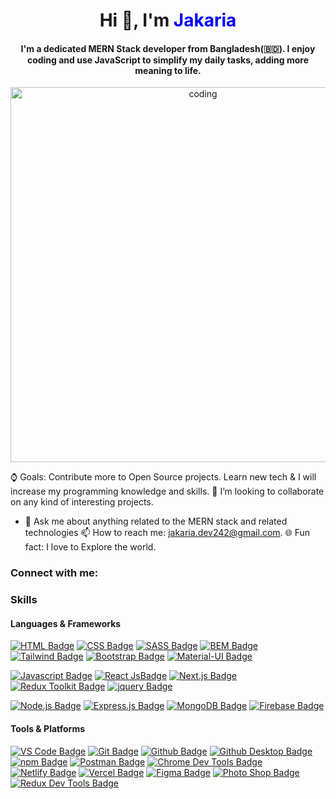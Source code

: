 <h1 align="center">Hi 👋, I'm <span style="color:blue">Jakaria</span></h1>
<h4 align="center">I'm a dedicated MERN Stack developer from Bangladesh(🇧🇩). I enjoy coding and use JavaScript to simplify my daily tasks, adding more meaning to life.</h4>

<div align="center">
<img aling="center" alt="coding" width="600" src="https://media4.giphy.com/media/qgQUggAC3Pfv687qPC/giphy.gif">
</div>

⌚ Goals: Contribute more to Open Source projects. Learn new tech & I will increase my programming knowledge and skills.
👯 I’m looking to collaborate on any kind of interesting projects.
- 💬 Ask me about anything related to the MERN stack and related technologies
📫 How to reach me: jakaria.dev242@gmail.com.
🌐 Fun fact: I love to Explore the world.

<h3 align="left">Connect with me:</h3>
<p align="left">
</p>

<h3 align="left">Skills</h3>

#### Languages & Frameworks

[![HTML Badge](https://img.shields.io/badge/HTML-E34F26?style=for-the-badge&logo=html5&logoColor=white)](#)
[![CSS Badge](https://img.shields.io/badge/CSS-1572B6?style=for-the-badge&logo=css3&logoColor=white)](#)
[![SASS Badge](https://img.shields.io/badge/Sass-CC6699?style=for-the-badge&logo=sass&logoColor=white)](#)
[![BEM Badge](https://img.shields.io/badge/bem-000000?style=for-the-badge&logo=bem&logoColor=white)](#)
[![Tailwind Badge](https://img.shields.io/badge/Tailwind%20CSS-29A5E9?style=for-the-badge&logo=tailwindcss&logoColor=white)](#)
[![Bootstrap Badge](https://img.shields.io/badge/Bootstrap-7510F7?style=for-the-badge&logo=bootstrap&logoColor=white)](#)
[![Material-UI Badge](https://img.shields.io/badge/Material%20UI-007FFF?style=for-the-badge&logo=mui&logoColor=white)](#)


[![Javascript Badge](https://img.shields.io/badge/JavaScript-F0DB4F?style=for-the-badge&logo=javascript&logoColor=black)](#)
[![React JsBadge](https://img.shields.io/badge/-React-61DBFB?style=for-the-badge&logo=react&logoColor=black)](#)
[![Next.js Badge](https://img.shields.io/badge/next.js-000000?style=for-the-badge&logo=nextdotjs&logoColor=white)](#)
[![Redux Toolkit Badge](https://img.shields.io/badge/redux-764ABC?style=for-the-badge&logo=redux&logoColor=black)](#)
[![jquery Badge](https://img.shields.io/badge/jquery-0769AD?style=for-the-badge&logo=jquery&logoColor=black)](#)

[![Node.js Badge](https://img.shields.io/badge/Node.js-339933?style=for-the-badge&logo=nodedotjs&logoColor=white)](#)
[![Express.js Badge](https://img.shields.io/badge/Express.js-000000?style=for-the-badge&logo=express&logoColor=white)](#)
[![MongoDB Badge](https://img.shields.io/badge/MongoDB-4EA94B?style=for-the-badge&logo=mongodb&logoColor=white)](#)
[![Firebase Badge](https://img.shields.io/badge/firebase-ffca28?style=for-the-badge&logo=firebase&logoColor=black)](#)

#### Tools & Platforms

[![VS Code Badge](https://img.shields.io/badge/VS_Code-0078D4?style=for-the-badge&logo=visual%20studio%20code&logoColor=white)](#)
[![Git Badge](https://img.shields.io/badge/GIT-E44C30?style=for-the-badge&logo=git&logoColor=white)](#)
[![Github Badge](https://img.shields.io/badge/GitHub-000000?style=for-the-badge&logo=github&logoColor=white)](#)
[![Github Desktop Badge](https://img.shields.io/badge/GitHub%20Desktop-6e5494?style=for-the-badge&logo=github&logoColor=white)](#)
[![npm Badge](https://img.shields.io/badge/npm-CB3837?style=for-the-badge&logo=npm&logoColor=white)](#)
[![Postman Badge](https://img.shields.io/badge/Postman-EF5B25?style=for-the-badge&logo=postman&logoColor=white)](#)
[![Chrome Dev Tools Badge](https://img.shields.io/badge/Chrome_Dev_Tools-4285F4?style=for-the-badge&logo=Google-chrome&logoColor=white)](#)
[![Netlify Badge](https://img.shields.io/badge/Netlify-00C7B7?style=for-the-badge&logo=netlify&logoColor=white)](#)
[![Vercel Badge](https://img.shields.io/badge/Vercel-000000?style=for-the-badge&logo=vercel&logoColor=white)](#)
[![Figma Badge](https://img.shields.io/badge/figma-red?style=for-the-badge&logo=figma&logoColor=white)](#)
[![Photo Shop Badge](https://img.shields.io/badge/adobephotoshop-31A8FF?style=for-the-badge&logo=adobephotoshop&logoColor=white)](#)
[![Redux Dev Tools Badge](https://img.shields.io/badge/-Redux_Dev_Tool-008000?style=for-the-badge&logo=redux&logoColor=white)](#)
